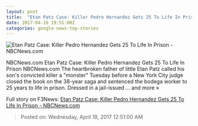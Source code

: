 ```yaml
---
layout: post
title:  "Etan Patz Case: Killer Pedro Hernandez Gets 25 To Life In Prison - NBCNews.com"
date: 2017-04-18 19:51:00Z
categories: google-news-top-stories
---
```


![Etan Patz Case: Killer Pedro Hernandez Gets 25 To Life In Prison - NBCNews.com](https://media4.s-nbcnews.com/j/newscms/2017_16/666546/140915-etan-patz-mn-855_14f4aa4b09e2ef786bd40410d70a5cba.nbcnews-fp-1200-800.jpg)

NBCNews.com Etan Patz Case: Killer Pedro Hernandez Gets 25 To Life In Prison NBCNews.com The heartbroken father of little Etan Patz called his son's convicted killer a "monster" Tuesday before a New York City judge closed the book on the 38-year saga and sentenced the bodega worker to 25 years to life in prison. Dressed in a jail-issued ... and more »


Full story on F3News: [Etan Patz Case: Killer Pedro Hernandez Gets 25 To Life In Prison - NBCNews.com](http://www.f3nws.com/n/ATTMGE)

> Posted on: Wednesday, April 19, 2017 12:51:00 AM
